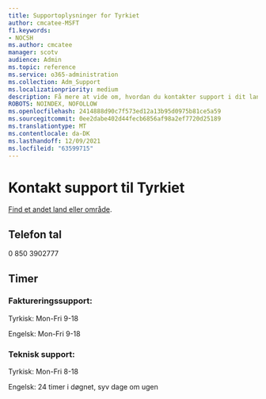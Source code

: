 ```yaml
---
title: Supportoplysninger for Tyrkiet
author: cmcatee-MSFT
f1.keywords:
- NOCSH
ms.author: cmcatee
manager: scotv
audience: Admin
ms.topic: reference
ms.service: o365-administration
ms.collection: Adm_Support
ms.localizationpriority: medium
description: Få mere at vide om, hvordan du kontakter support i dit land eller område.
ROBOTS: NOINDEX, NOFOLLOW
ms.openlocfilehash: 2414888d90c7f573ed12a13b95d0975b81ce5a59
ms.sourcegitcommit: 0ee2dabe402d44fecb6856af98a2ef7720d25189
ms.translationtype: MT
ms.contentlocale: da-DK
ms.lasthandoff: 12/09/2021
ms.locfileid: "63599715"
---
```

# <a name="contact-support-for-turkey"></a>Kontakt support til Tyrkiet

[Find et andet land eller område](../get-help-support.md).

## <a name="phone-number"></a>Telefon tal
0 850 3902777

## <a name="hours"></a>Timer
### <a name="billing-support"></a>Faktureringssupport:

Tyrkisk: Mon-Fri 9-18

Engelsk: Mon-Fri 9-18

### <a name="technical-support"></a>Teknisk support:

Tyrkisk: Mon-Fri 8-18

Engelsk: 24 timer i døgnet, syv dage om ugen
